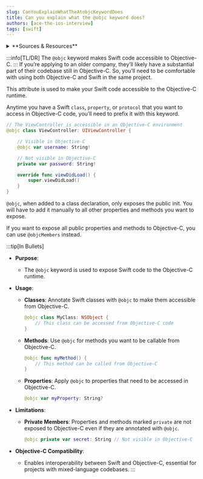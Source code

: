 ```yaml
---
slug: CanYouExplainWhatTheAtobjcKeywordDoes
title: Can you explain what the @objc keyword does?
authors: [ace-the-ios-interview]
tags: [swift]
---
```


<details>
  <summary>**Sources & Resources**</summary>

  **Main Source:** [Ace the iOS Interview](https://aryamansharda.gumroad.com/l/tcvck)

  **Additional Sources:**
    - [What is the @objc attribute? | Hacking with Swift](https://www.hackingwithswift.com/example-code/language/what-is-the-objc-attribute)
  
  **Further Reading:**
    - [Swift and Objective-C Interoperability With @objc and @objcMembers | Holy Swift](https://holyswift.app/swift-and-objective-c-interoperability-with-objc-and-objcmembers/)
    - [Using Objective-C Runtime Features in Swift | Apple Developer](https://developer.apple.com/documentation/swift/using-objective-c-runtime-features-in-swift)
</details>

:::info[TL/DR]
The `@objc` keyword makes Swift code accessible to Objective-C.
:::
If you’re applying to an older company, they’ll likely have a substantial part of their codebase still in Objective-C. So, you’ll need to be comfortable with using both Objective-C and Swift in the same project.

This attribute is used to make your Swift code accessible to the Objective-C runtime.

Anytime you have a Swift `class`, `property`, or `protocol` that you want to access in Objective-C code, you’ll need to prefix it with this keyword.

```swift
// The ViewController is accessible in an Objective-C environment
@objc class ViewController: UIViewController {

    // Visible in Objective-C
    @objc var username: String!

    // Not visible in Objective-C
    private var password: String!

    override func viewDidLoad() {
        super.viewDidLoad()
    }
}

```

`@objc`, when added to a class declaration, only exposes the public init. You will have to add it manually to all other properties and methods you want to expose.

If you want to expose all public properties and methods to Objective-C, you can use `@objcMembers` instead.

:::tip[In Bullets]
- **Purpose**: 
  - The `@objc` keyword is used to expose Swift code to the Objective-C runtime.
  
- **Usage**:
  - **Classes**: Annotate Swift classes with `@objc` to make them accessible from Objective-C.
    ```swift
    @objc class MyClass: NSObject {
        // This class can be accessed from Objective-C code
    }
    ```
  - **Methods**: Use `@objc` for methods you want to be callable from Objective-C.
    ```swift
    @objc func myMethod() {
        // This method can be called from Objective-C
    }
    ```
  - **Properties**: Apply `@objc` to properties that need to be accessed in Objective-C.
    ```swift
    @objc var myProperty: String?
    ```

- **Limitations**:
  - **Private Members**: Properties and methods marked `private` are not exposed to Objective-C even if they are annotated with `@objc`.
    ```swift
    @objc private var secret: String // Not visible in Objective-C
    ```

- **Objective-C Compatibility**:
  - Enables interoperability between Swift and Objective-C, essential for projects with mixed-language codebases.
:::